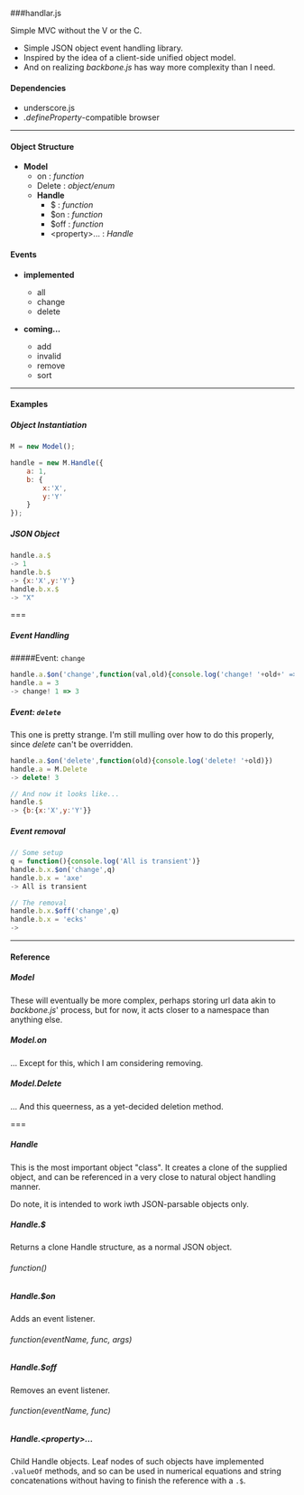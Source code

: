 
###handlar.js

Simple MVC without the V or the C.

- Simple JSON object event handling library.
- Inspired by the idea of a client-side unified object model.
- And on realizing _backbone.js_ has way more complexity than I need.

#### Dependencies
- underscore.js
- _.defineProperty_-compatible browser

---

#### Object Structure

- **Model**
    - on : _function_
    - Delete : _object/enum_
    - **Handle**
        - $ : _function_
        - $on : _function_
        - $off : _function_
        - \<property\>... : _Handle_

#### Events

- **implemented**
    - all
    - change
    - delete

- **coming...**
    - add
    - invalid
    - remove
    - sort

---

#### Examples

##### Object Instantiation

```javascript
M = new Model();

handle = new M.Handle({
    a: 1,
    b: {
        x:'X',
        y:'Y'
    }
});
```

##### JSON Object
```javascript
handle.a.$
-> 1
handle.b.$
-> {x:'X',y:'Y'}
handle.b.x.$
-> "X"
```

===

##### Event Handling
#####Event: `change`
```javascript
handle.a.$on('change',function(val,old){console.log('change! '+old+' => '+val)})
handle.a = 3
-> change! 1 => 3
```

##### Event: `delete`
This one is pretty strange.  I'm still mulling over how to do this properly, since *delete* can't be overridden.

```javascript
handle.a.$on('delete',function(old){console.log('delete! '+old)})
handle.a = M.Delete
-> delete! 3

// And now it looks like...
handle.$
-> {b:{x:'X',y:'Y'}}
```

##### Event removal
```javascript
// Some setup
q = function(){console.log('All is transient')}
handle.b.x.$on('change',q)
handle.b.x = 'axe'
-> All is transient

// The removal
handle.b.x.$off('change',q)
handle.b.x = 'ecks'
->
```

---

#### Reference

##### Model
These will eventually be more complex, perhaps storing url data akin to _backbone.js_' process, but for now, it acts closer to a namespace than anything else.

##### Model.on
... Except for this, which I am considering removing.

##### Model.Delete
... And this queerness, as a yet-decided deletion method.

===

##### Handle
This is the most important object "class".  It creates a clone of the supplied object, and can be referenced in a very close to natural object handling manner.

Do note, it is intended to work iwth JSON-parsable objects only.

##### Handle.$
Returns a clone Handle structure, as a normal JSON object.
###### function()

##### Handle.$on
Adds an event listener.
###### function(eventName, func, args)

##### Handle.$off
Removes an event listener.
###### function(eventName, func)

##### Handle.\<property\>...
Child Handle objects.  Leaf nodes of such objects have implemented `.valueOf` methods, and so can be used in numerical equations and string concatenations without having to finish the reference with a `.$`.
